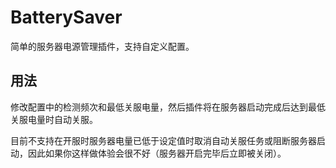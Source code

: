 # BatterySaver
简单的服务器电源管理插件，支持自定义配置。

## 用法
修改配置中的检测频次和最低关服电量，然后插件将在服务器启动完成后达到最低关服电量时自动关服。

目前不支持在开服时服务器电量已低于设定值时取消自动关服任务或阻断服务器启动，因此如果你这样做体验会很不好（服务器开启完毕后立即被关闭）。
